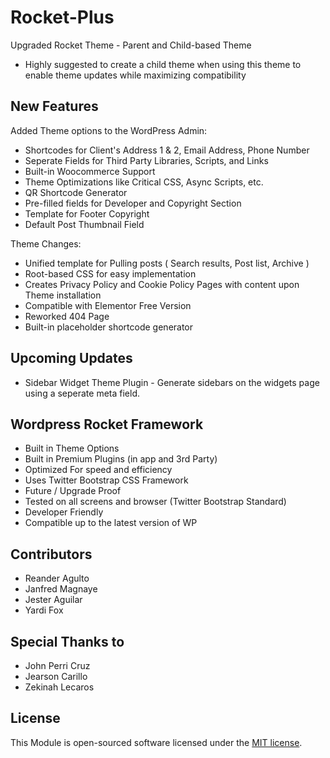 # Rocket-Plus
Upgraded Rocket Theme - Parent and Child-based Theme
* Highly suggested to create a child theme when using this theme to enable theme updates while maximizing compatibility

## New Features
Added Theme options to the WordPress Admin:

- Shortcodes for Client's Address 1 & 2, Email Address, Phone Number
- Seperate Fields for Third Party Libraries, Scripts, and Links
- Built-in Woocommerce Support
- Theme Optimizations like Critical CSS, Async Scripts, etc.
- QR Shortcode Generator
- Pre-filled fields for Developer and Copyright Section
- Template for Footer Copyright
- Default Post Thumbnail Field

Theme Changes:
- Unified template for Pulling posts ( Search results, Post list, Archive )
- Root-based CSS for easy implementation
- Creates Privacy Policy and Cookie Policy Pages with content upon Theme installation
- Compatible with Elementor Free Version
- Reworked 404 Page
- Built-in placeholder shortcode generator

## Upcoming Updates
- Sidebar Widget Theme Plugin - Generate sidebars on the widgets page using a seperate meta field.

## Wordpress Rocket Framework

- Built in Theme Options
- Built in Premium Plugins (in app and 3rd Party)
- Optimized For speed and efficiency
- Uses Twitter Bootstrap CSS Framework
- Future / Upgrade Proof
- Tested on all screens and browser (Twitter Bootstrap Standard)
- Developer Friendly
- Compatible up to the latest version of WP

## Contributors
* Reander Agulto
* Janfred Magnaye
* Jester Aguilar
* Yardi Fox


## Special Thanks to
* John Perri Cruz
* Jearson Carillo
* Zekinah Lecaros

## License

This Module is open-sourced software licensed under the [MIT license](http://opensource.org/licenses/MIT).
